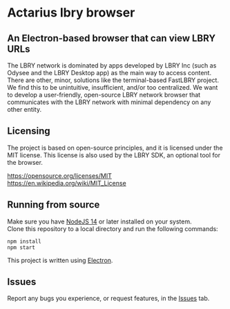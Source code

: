 # Actarius lbry browser 
## An Electron-based browser that can view LBRY URLs
The LBRY network is dominated by apps developed by LBRY Inc (such as Odysee and the LBRY Desktop app) as the main way to access content. 
There are other, minor, solutions like the terminal-based FastLBRY project. We find this to be unintuitive, insufficient, and/or too centralized.
We want to develop a user-friendly, open-source LBRY network browser that communicates with the LBRY network with minimal dependency on any other entity.

## Licensing
The project is based on open-source principles, and it is licensed under the MIT license. This license is also used by the LBRY SDK, an optional tool for the browser.

https://opensource.org/licenses/MIT  
https://en.wikipedia.org/wiki/MIT_License

## Running from source
Make sure you have [NodeJS 14](https://nodejs.org/) or later installed on your system.  
Clone this repository to a local directory and run the following commands:
```
npm install
npm start
```
This project is written using [Electron](https://github.com/electron/electron).

## Issues
Report any bugs you experience, or request features, in the [Issues](https://github.com/Shroom2020/actarius-lbry-browser/issues) tab.